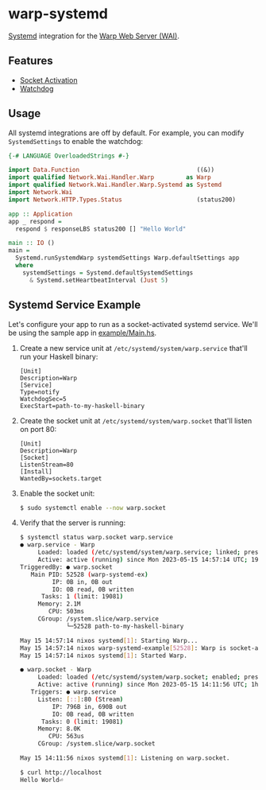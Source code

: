 # warp-systemd

[Systemd](https://systemd.io/) integration for the [Warp Web Server (WAI)](https://github.com/yesodweb/wai).

## Features

- [Socket Activation](http://0pointer.de/blog/projects/socket-activation.html)
- [Watchdog](http://0pointer.de/blog/projects/watchdog.html)

## Usage

All systemd integrations are off by default. For example, you can modify `SystemdSettings` to enable the watchdog:

```haskell
{-# LANGUAGE OverloadedStrings #-}

import Data.Function                                 ((&))
import qualified Network.Wai.Handler.Warp         as Warp
import qualified Network.Wai.Handler.Warp.Systemd as Systemd
import Network.Wai
import Network.HTTP.Types.Status                     (status200)

app :: Application
app _ respond =
  respond $ responseLBS status200 [] "Hello World"

main :: IO ()
main =
  Systemd.runSystemdWarp systemdSettings Warp.defaultSettings app
  where
    systemdSettings = Systemd.defaultSystemdSettings
      & Systemd.setHeartbeatInterval (Just 5)
```

## Systemd Service Example

Let's configure your app to run as a socket-activated systemd service. We'll be using the sample app in [example/Main.hs](example/Main.hs).

1. Create a new service unit at `/etc/systemd/system/warp.service` that'll run your Haskell binary:

   ```systemd
   [Unit]
   Description=Warp
   [Service]
   Type=notify
   WatchdogSec=5
   ExecStart=path-to-my-haskell-binary
   ```

2. Create the socket unit at `/etc/systemd/system/warp.socket` that'll listen on port 80:

   ```systemd
   [Unit]
   Description=Warp
   [Socket]
   ListenStream=80
   [Install]
   WantedBy=sockets.target
   ```

3. Enable the socket unit:

   ```bash
   $ sudo systemctl enable --now warp.socket
   ```

4. Verify that the server is running:

   ```bash
   $ systemctl status warp.socket warp.service
   ● warp.service - Warp
        Loaded: loaded (/etc/systemd/system/warp.service; linked; preset: enabled)
        Active: active (running) since Mon 2023-05-15 14:57:14 UTC; 19min ago
   TriggeredBy: ● warp.socket
      Main PID: 52528 (warp-systemd-ex)
            IP: 0B in, 0B out
            IO: 0B read, 0B written
         Tasks: 1 (limit: 19081)
        Memory: 2.1M
           CPU: 503ms
        CGroup: /system.slice/warp.service
                └─52528 path-to-my-haskell-binary

   May 15 14:57:14 nixos systemd[1]: Starting Warp...
   May 15 14:57:14 nixos warp-systemd-example[52528]: Warp is socket-activated
   May 15 14:57:14 nixos systemd[1]: Started Warp.

   ● warp.socket - Warp
        Loaded: loaded (/etc/systemd/system/warp.socket; enabled; preset: enabled)
        Active: active (running) since Mon 2023-05-15 14:11:56 UTC; 1h 5min ago
      Triggers: ● warp.service
        Listen: [::]:80 (Stream)
            IP: 796B in, 690B out
            IO: 0B read, 0B written
         Tasks: 0 (limit: 19081)
        Memory: 8.0K
           CPU: 563us
        CGroup: /system.slice/warp.socket

   May 15 14:11:56 nixos systemd[1]: Listening on warp.socket.
   ```

   ```bash
   $ curl http://localhost
   Hello World⏎
   ```
